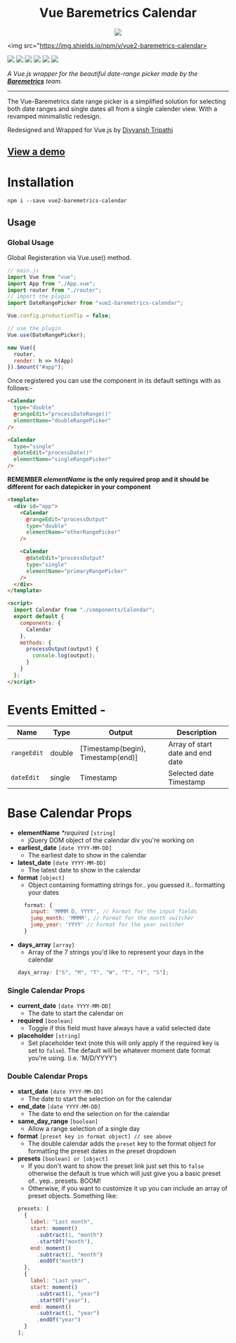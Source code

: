 <h1 align="center">Vue Baremetrics Calendar</h1>
<p align="center">

<img src="https://img.shields.io/badge/made%20by-silentlad-blue.svg" >

<img src="https://img.shields.io/npm/v/vue2-baremetrics-calendar>

<img src="https://img.shields.io/badge/vue-2.6.10-green.svg">

<img src="https://badges.frapsoft.com/os/v1/open-source.svg?v=103" >

<img src="https://img.shields.io/github/stars/silent-lad/Vue2BaremetricsCalendar.svg?style=flat">

<img src="https://img.shields.io/github/languages/top/silent-lad/Vue2BaremetricsCalendar.svg">

<img src="https://img.shields.io/github/issues/silent-lad/Vue2BaremetricsCalendar.svg">

<img src="https://img.shields.io/badge/PRs-welcome-brightgreen.svg?style=flat">
</p>

_A Vue.js wrapper for the beautiful date-range picker made by the **[Baremetrics](https://baremetrics.com)** team._

---

The Vue-Baremetrics date range picker is a simplified solution for selecting both date ranges and single dates all from a single calender view. With a revamped minimalistic redesign.

Redesigned and Wrapped for Vue.js by [Divyansh Tripathi](https://github.com/silent-lad)

## [View a demo](https://silent-lad.github.io/Vue2BaremetricsCalendar/#/)

# Installation

`npm i --save vue2-baremetrics-calendar`

## Usage

### Global Usage

Global Registeration via Vue.use() method.

```js
// main.js
import Vue from "vue";
import App from "./App.vue";
import router from "./router";
// import the plugin
import DateRangePicker from "vue2-baremetrics-calendar";

Vue.config.productionTip = false;

// use the plugin
Vue.use(DateRangePicker);

new Vue({
  router,
  render: h => h(App)
}).$mount("#app");
```

Once registered you can use the component in its default settings with as follows:-

```html
<Calendar
  type="double"
  @rangeEdit="processDateRange()"
  elementName="doubleRangePicker"
/>

<Calendar
  type="single"
  @dateEdit="processDate()"
  elementName="singleRangePicker"
/>
```

**REMEMBER _elementName_ is the only required prop and it should be different for each datepicker in your component**

```html
<template>
  <div id="app">
    <Calendar
      @rangeEdit="processOutput"
      type="double"
      elementName="otherRangePicker"
    />

    <Calendar
      @dateEdit="processOutput"
      type="single"
      elementName="primaryRangePicker"
    />
  </div>
</template>

<script>
  import Calendar from "./components/Calendar";
  export default {
    components: {
      Calendar
    },
    methods: {
      processOutput(output) {
        console.log(output);
      }
    }
  };
</script>
```

# Events Emitted -

| Name        | Type   | Output                             | Description                      |
| ----------- | ------ | ---------------------------------- | -------------------------------- |
| `rangeEdit` | double | [Timestamp(begin), Timestamp(end)] | Array of start date and end date |
| `dateEdit`  | single | Timestamp                          | Selected date Timestamp          |

# Base Calendar Props

- **elementName** _\*required_ `[string]`
  - jQuery DOM object of the calendar div you're working on
- **earliest_date** `[date YYYY-MM-DD]`
  - The earliest date to show in the calendar
- **latest_date** `[date YYYY-MM-DD]`
  - The latest date to show in the calendar
- **format** `[object]`
  - Object containing formatting strings for.. you guessed it.. formatting your dates
  ```js
    format: {
      input: 'MMMM D, YYYY', // Format for the input fields
      jump_month: 'MMMM', // Format for the month switcher
      jump_year: 'YYYY' // Format for the year switcher
    }
  ```
- **days_array** `[array]`
  - Array of the 7 strings you'd like to represent your days in the calendar
  ```js
  days_array: ["S", "M", "T", "W", "T", "F", "S"];
  ```

### Single Calendar Props

- **current_date** `[date YYYY-MM-DD]`
  - The date to start the calendar on
- **required** `[boolean]`
  - Toggle if this field must have always have a valid selected date
- **placeholder** `[string]`
  - Set placeholder text (note this will only apply if the required key is set to `false`). The default will be whatever moment date format you're using. (i.e. 'M/D/YYYY')

### Double Calendar Props

- **start_date** `[date YYYY-MM-DD]`
  - The date to start the selection on for the calendar
- **end_date** `[date YYYY-MM-DD]`
  - The date to end the selection on for the calendar
- **same_day_range** `[boolean]`
  - Allow a range selection of a single day
- **format** `[preset key in format object] // see above`
  - The double calendar adds the `preset` key to the format object for formatting the preset dates in the preset dropdown
- **presets** `[boolean] or [object]`
  - If you don't want to show the preset link just set this to `false` otherwise the default is true which will just give you a basic preset of.. yep.. presets. BOOM!
  - Otherwise, if you want to customize it up you can include an array of preset objects. Something like:
  ```js
  presets: [
    {
      label: "Last month",
      start: moment()
        .subtract(1, "month")
        .startOf("month"),
      end: moment()
        .subtract(1, "month")
        .endOf("month")
    },
    {
      label: "Last year",
      start: moment()
        .subtract(1, "year")
        .startOf("year"),
      end: moment()
        .subtract(1, "year")
        .endOf("year")
    }
  ];
  ```

